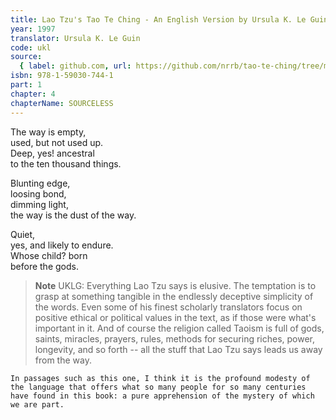 ```yaml
---
title: Lao Tzu's Tao Te Ching - An English Version by Ursula K. Le Guin
year: 1997
translator: Ursula K. Le Guin
code: ukl
source:
  { label: github.com, url: https://github.com/nrrb/tao-te-ching/tree/master }
isbn: 978-1-59030-744-1
part: 1
chapter: 4
chapterName: SOURCELESS
---
```


The way is empty,  
used, but not used up.  
Deep, yes! ancestral  
to the ten thousand things.

Blunting edge,  
loosing bond,  
dimming light,  
the way is the dust of the way.

Quiet,  
yes, and likely to endure.  
Whose child? born  
before the gods.

> **Note** UKLG: Everything Lao Tzu says is elusive. The temptation is to grasp at something tangible in the endlessly deceptive simplicity of the words. Even some of his finest scholarly translators focus on positive ethical or political values in the text, as if those were what's important in it. And of course the religion called Taoism is full of gods, saints, miracles, prayers, rules, methods for securing riches, power, longevity, and so forth -- all the stuff that Lao Tzu says leads us away from the way.

    In passages such as this one, I think it is the profound modesty of the language that offers what so many people for so many centuries have found in this book: a pure apprehension of the mystery of which we are part.
